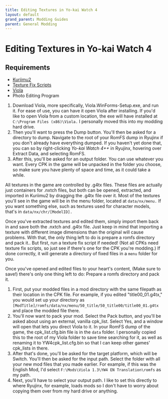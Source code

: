 ```yaml
---
title: Editing Textures in Yo-kai Watch 4
layout: default
grand_parent: Modding Guides
parent: General Modding
---
```


# Editing Textures in Yo-kai Watch 4
## Requirements
- [Kuriimu2](https://gamebanana.com/tools/13687)
- [Texture Fix Scripts](https://gamebanana.com/tools/13688)
- [Viola](https://github.com/SuperTavor/Viola/releases)
- Photo Editing Program

1.   Download Viola, more specifically, Viola.WinForms-Setup.exe, and run it. For ease of use, you can have it open Viola after installing. If you'd like to open Viola from a custom location, the exe will have installed at `C:\Program Files (x86)\Viola.` I personally moved this into my modding hard drive.
2.   Then you'll want to press the Dump button. You'll then be asked for a directory to dump. Navigate to the root of your RomFS dump in Ryujinx if you don't already have everything dumped. If you haven't yet done that, you can so by right-clicking _Yo-kai Watch 4++_ in Ryujinx, hovering over Extract Data, and selecting RomFS.
3.   After this, you'll be asked for an output folder. You can use whatever you want. Every CPK in the game will be unpacked in the folder you choose, so make sure you have plenty of space and time, as it could take a while.

   All textures in the game are controlled by .g4tx files. These files are actually just containers for .nxtch files, but both can be opened, extracted, and imported in Kuriimu2 by dragging the .g4tx file over it.
   Most of the textures you'll see in the game will be in the menu folder, located at `data/nx/menu.` If you want something else, such as textures used for character models, that's in `data/nx/chr/[ModelID].`

   Once you've extracted textures and edited them, simply import them back in and save both the .nxtch and .g4tx file. Just keep in mind that importing a texture with different image dimensions than the original will cause problems. With that, the only thing left to do is prepare a romfs directory and pack it..
   But first, run a texture fix script if needed! (Not all CPKs need texture fix scripts, so just see if there's one for the CPK you're modding.) If done correctly, it will generate a directory of fixed files in a `menu` folder for you.

   Once you've opened and edited files to your heart's content, (Make sure to save!) there's only one thing left to do: Prepare a romfs directory and pack it.
1.   First, put your modded files in a mod directory with the same filepath as their location in the CPK file. For example, if you edited "title00_01.g4tx," you would set up your directory as `[ModTitle]/romfs/data/nx/menu/50_title/50_title00/title00_01.g4tx` and place the modded file there.
2.   You'll now want to pack your mod. Select the Pack button, and you'll be asked about using an external, vanilla cpk_list. Select Yes, and a window will open that lets you direct Viola to it. In your RomFS dump of the game, the cpk_list.cfg.bin file is in the `data` folder. I personally copied this to the root of my Viola folder to save time searching for it, as well as renaming it to YW4cpk_list.cfg.bin so that I can keep other games' cpk_lists in there.
3.   After that's done, you'll be asked for the target platform, which will be Switch. You'll then be asked for the input path. Select the folder with all your new mod files that you made earlier. For example, if this was the English Mod, I'd select `F:\Mods\Viola 1.3\YW4 EN Translation\romfs` as my path.
4.   Next, you'll have to select your output path. I like to set this directly to where Ryujinx, for example, loads mods so I don't have to worry about copying them over from my hard drive or anything.
